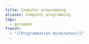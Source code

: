 ```yaml
---
title: Computer programming
aliases: Computer programming
tags:
  - gccommon
french:
  - "[[Programmation dordinateur]]"
---
```


